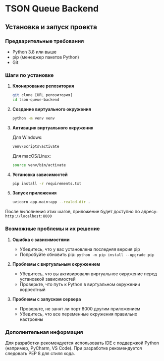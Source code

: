 # TSON Queue Backend

## Установка и запуск проекта

### Предварительные требования

-   Python 3.8 или выше
-   pip (менеджер пакетов Python)
-   Git

### Шаги по установке

1. **Клонирование репозитория**

    ```bash
    git clone [URL репозитория]
    cd tson-queue-backend
    ```

2. **Создание виртуального окружения**

    ```bash
    python -m venv venv
    ```

3. **Активация виртуального окружения**

    Для Windows:

    ```bash
    venv\Scripts\activate
    ```

    Для macOS/Linux:

    ```bash
    source venv/bin/activate
    ```

4. **Установка зависимостей**

    ```bash
    pip install -r requirements.txt
    ```

5. **Запуск приложения**
    ```bash
    uvicorn app.main:app --realod-dir .
    ```

После выполнения этих шагов, приложение будет доступно по адресу: `http://localhost:8000`

### Возможные проблемы и их решение

1. **Ошибка с зависимостями**

    - Убедитесь, что у вас установлена последняя версия pip
    - Попробуйте обновить pip: `python -m pip install --upgrade pip`

2. **Проблемы с виртуальным окружением**

    - Убедитесь, что вы активировали виртуальное окружение перед установкой зависимостей
    - Проверьте, что путь к Python в виртуальном окружении корректный

3. **Проблемы с запуском сервера**
    - Проверьте, не занят ли порт 8000 другим приложением
    - Убедитесь, что все переменные окружения правильно настроены

### Дополнительная информация

Для разработки рекомендуется использовать IDE с поддержкой Python (например, PyCharm, VS Code).
При разработке рекомендуется следовать PEP 8 для стиля кода.
